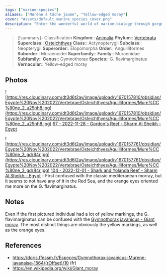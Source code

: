 ```yaml
---
tags: ["marine-species"]
aliases: ["Murène à tâche jaune", "Yellow-edged moray"]
cover: "Assets/default_marine_species_cover.png"
description: "Enter the wonderful world of marine-biology through gorgeous underwater pictures of marine animals. Anguilliformes fish are those impressive moray and eels."
---
```

> [!summary]- Classification
**Kingdom**:: [Animalia](Animalia.md)
**Phylum**:: [Vertebrata](Vertebrata.md)
**Superclass**:: [Osteichthyes](Osteichthyes.md)
**Class**:: Actynopterygii
**Subclass**:: Neopterygii
**Superorder**:: Elopomorpha
**Order**:: Anguilliformes
**Suborder**:: Muraenoidei
**Superfamily**::
**Family**:: Muraenidae 
**Subfamily**::
**Genus**:: Gymnothorax 
**Species**:: G. flavimarginatus
**Vernacular**:: Yellow-edged moray

## Photos
![https://res.cloudinary.com/dt3d6t2ay/image/upload/v1670157810/obsidian/Egypte%20Nov%202022/Vertebrae/Osteichthyes/Aguilliformes/Mure%CC%80ne_2_u25nh8.jpg](https://res.cloudinary.com/dt3d6t2ay/image/upload/v1670157810/obsidian/Egypte%20Nov%202022/Vertebrae/Osteichthyes/Aguilliformes/Mure%CC%80ne_2_u25nh8.jpg)
[97 - 2022-11-28 - Gordon's Reef - Sharm Al Sheikh - Egypt](97%20-%202022-11-28%20-%20Gordon's%20Reef%20-%20Sharm%20Al%20Sheikh%20-%20Egypt.md)

![https://res.cloudinary.com/dt3d6t2ay/image/upload/v1670157761/obsidian/Egypte%20Nov%202022/Vertebrae/Osteichthyes/Aguilliformes/Mure%CC%80ne_3_gdr84r.jpg](https://res.cloudinary.com/dt3d6t2ay/image/upload/v1670157761/obsidian/Egypte%20Nov%202022/Vertebrae/Osteichthyes/Aguilliformes/Mure%CC%80ne_3_gdr84r.jpg)
[104 - 2022-12-01 - Shark and Yolanda Reef - Sharm Al Sheikh - Egypt](104%20-%202022-12-01%20-%20Shark%20and%20Yolanda%20Reef%20-%20Sharm%20Al%20Sheikh%20-%20Egypt.md) - First confused with the classic mediteranean morray, but it seems to not have any of it in the Red Sea, and the orange eyes oriented me more on the G. flavimarginatus.

## Notes
Even if the first pictured individual had a lot of yellow markings, the G. flavimarginatus can be confused with the [Gymnothorax javanicus - Giant moray](Gymnothorax%20javanicus%20-%20Giant%20moray.md). The most distinct things are obviously the yellow markings, as well as the orange eyes. 

## References
- https://doris.ffessm.fr/Especes/Gymnothorax-javanicus-Murene-javanaise-1564/(rOffset)/10 (fr)
- https://en.wikipedia.org/wiki/Giant_moray